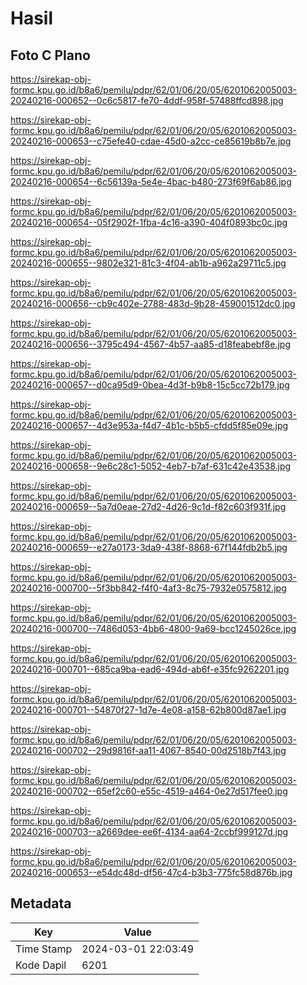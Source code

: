 # Hasil

## Foto C Plano

https://sirekap-obj-formc.kpu.go.id/b8a6/pemilu/pdpr/62/01/06/20/05/6201062005003-20240216-000652--0c6c5817-fe70-4ddf-958f-57488ffcd898.jpg

https://sirekap-obj-formc.kpu.go.id/b8a6/pemilu/pdpr/62/01/06/20/05/6201062005003-20240216-000653--c75efe40-cdae-45d0-a2cc-ce85619b8b7e.jpg

https://sirekap-obj-formc.kpu.go.id/b8a6/pemilu/pdpr/62/01/06/20/05/6201062005003-20240216-000654--6c56139a-5e4e-4bac-b480-273f69f6ab86.jpg

https://sirekap-obj-formc.kpu.go.id/b8a6/pemilu/pdpr/62/01/06/20/05/6201062005003-20240216-000654--05f2902f-1fba-4c16-a390-404f0893bc0c.jpg

https://sirekap-obj-formc.kpu.go.id/b8a6/pemilu/pdpr/62/01/06/20/05/6201062005003-20240216-000655--9802e321-81c3-4f04-ab1b-a962a29711c5.jpg

https://sirekap-obj-formc.kpu.go.id/b8a6/pemilu/pdpr/62/01/06/20/05/6201062005003-20240216-000656--cb9c402e-2788-483d-9b28-459001512dc0.jpg

https://sirekap-obj-formc.kpu.go.id/b8a6/pemilu/pdpr/62/01/06/20/05/6201062005003-20240216-000656--3795c494-4567-4b57-aa85-d18feabebf8e.jpg

https://sirekap-obj-formc.kpu.go.id/b8a6/pemilu/pdpr/62/01/06/20/05/6201062005003-20240216-000657--d0ca95d9-0bea-4d3f-b9b8-15c5cc72b179.jpg

https://sirekap-obj-formc.kpu.go.id/b8a6/pemilu/pdpr/62/01/06/20/05/6201062005003-20240216-000657--4d3e953a-f4d7-4b1c-b5b5-cfdd5f85e09e.jpg

https://sirekap-obj-formc.kpu.go.id/b8a6/pemilu/pdpr/62/01/06/20/05/6201062005003-20240216-000658--9e6c28c1-5052-4eb7-b7af-631c42e43538.jpg

https://sirekap-obj-formc.kpu.go.id/b8a6/pemilu/pdpr/62/01/06/20/05/6201062005003-20240216-000659--5a7d0eae-27d2-4d26-9c1d-f82c603f931f.jpg

https://sirekap-obj-formc.kpu.go.id/b8a6/pemilu/pdpr/62/01/06/20/05/6201062005003-20240216-000659--e27a0173-3da9-438f-8868-67f144fdb2b5.jpg

https://sirekap-obj-formc.kpu.go.id/b8a6/pemilu/pdpr/62/01/06/20/05/6201062005003-20240216-000700--5f3bb842-f4f0-4af3-8c75-7932e0575812.jpg

https://sirekap-obj-formc.kpu.go.id/b8a6/pemilu/pdpr/62/01/06/20/05/6201062005003-20240216-000700--7486d053-4bb6-4800-9a69-bcc1245026ce.jpg

https://sirekap-obj-formc.kpu.go.id/b8a6/pemilu/pdpr/62/01/06/20/05/6201062005003-20240216-000701--685ca9ba-ead6-494d-ab6f-e35fc9262201.jpg

https://sirekap-obj-formc.kpu.go.id/b8a6/pemilu/pdpr/62/01/06/20/05/6201062005003-20240216-000701--54870f27-1d7e-4e08-a158-62b800d87ae1.jpg

https://sirekap-obj-formc.kpu.go.id/b8a6/pemilu/pdpr/62/01/06/20/05/6201062005003-20240216-000702--29d9816f-aa11-4067-8540-00d2518b7f43.jpg

https://sirekap-obj-formc.kpu.go.id/b8a6/pemilu/pdpr/62/01/06/20/05/6201062005003-20240216-000702--65ef2c60-e55c-4519-a464-0e27d517fee0.jpg

https://sirekap-obj-formc.kpu.go.id/b8a6/pemilu/pdpr/62/01/06/20/05/6201062005003-20240216-000703--a2669dee-ee6f-4134-aa64-2ccbf999127d.jpg

https://sirekap-obj-formc.kpu.go.id/b8a6/pemilu/pdpr/62/01/06/20/05/6201062005003-20240216-000653--e54dc48d-df56-47c4-b3b3-775fc58d876b.jpg


## Metadata

| Key        | Value               |
| ---------- | ------------------- |
| Time Stamp | 2024-03-01 22:03:49 |
| Kode Dapil | 6201                |



